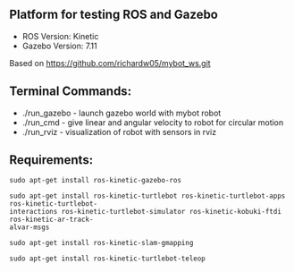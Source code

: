 ## Platform for testing ROS and Gazebo

- ROS Version: Kinetic
- Gazebo Version: 7.11

Based on https://github.com/richardw05/mybot_ws.git

## Terminal Commands:

- ./run_gazebo - launch gazebo world with mybot robot
- ./run_cmd - give linear and angular velocity to robot for circular motion
- ./run_rviz - visualization of robot with sensors in rviz

## Requirements:
```
sudo apt-get install ros-kinetic-gazebo-ros

sudo apt-get install ros-kinetic-turtlebot ros-kinetic-turtlebot-apps ros-kinetic-turtlebot-
interactions ros-kinetic-turtlebot-simulator ros-kinetic-kobuki-ftdi ros-kinetic-ar-track-
alvar-msgs

sudo apt-get install ros-kinetic-slam-gmapping 

sudo apt-get install ros-kinetic-turtlebot-teleop
```
